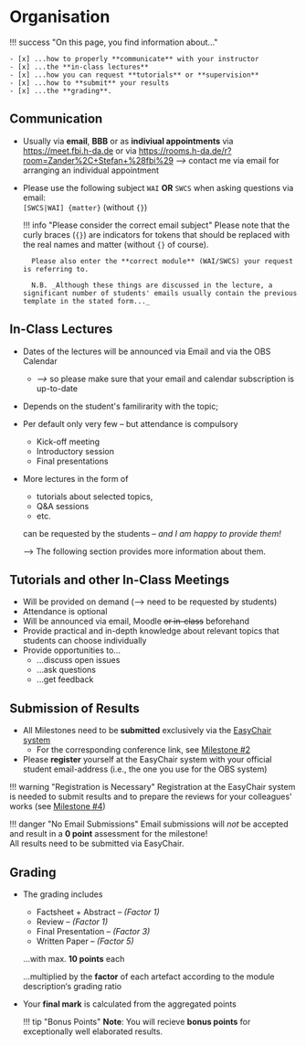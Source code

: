 # Organisation

!!! success "On this page, you find information about..."

    - [x] ...how to properly **communicate** with your instructor
    - [x] ...the **in-class lectures** 
    - [x] ...how you can request **tutorials** or **supervision**
    - [x] ...how to **submit** your results
    - [x] ...the **grading**.

## Communication

- Usually via **email**, **BBB** or as **indiviual appointments** via <https://meet.fbi.h-da.de> or via <https://rooms.h-da.de/r?room=Zander%2C+Stefan+%28fbi%29> 
    _-->_ contact me via email for arranging an individual appointment
- Please use the following subject `WAI` __OR__ `SWCS` when asking questions via email:  
    `[SWCS|WAI] {matter}` (without `{}`)

    !!! info "Please consider the correct email subject"
        Please note that the curly braces (`{}`) are indicators for tokens that should be replaced with the real names and matter (without `{}` of course).

        Please also enter the **correct module** (WAI/SWCS) your request is referring to.

        N.B. _Although these things are discussed in the lecture, a significant number of students' emails usually contain the previous template in the stated form..._


## In-Class Lectures

<!--
!!! warning 
    **Corona Update**  
    Due to the corona crisis, there will be **no in-class lectures** during the summer term 2021.  
    Instead, we will use **BigBlueButton (BBB)** for all lectures 
-->

- Dates of the lectures will be announced via Email and via the OBS Calendar
    - _-->_ so please make sure that your email and calendar subscription is up-to-date 
- Depends on the student's familirarity with the topic; 
- Per default only very few – but attendance is compulsory
    - Kick-off meeting
    - Introductory session
    - Final presentations
- More lectures in the form of 
    - tutorials about selected topics, 
    - Q&A sessions 
    - etc. 
  
    can be requested by the students – _and I am happy to provide them!_

    --> The following section provides more information about them.

    <!-- _"I am happy to offer more lectures e.g. in form of tutorials etc. about specific topics but those have to be requested by the students"_ -->


## Tutorials and other In-Class Meetings
- Will be provided on demand (--> need to be requested by students)
- Attendance is optional
- Will be announced via email, Moodle ~~or in-class~~ beforehand
- Provide practical and in-depth knowledge about relevant topics that students can choose individually
- Provide opportunities to...
    - ...discuss open issues 
    - ...ask questions
    - ...get feedback


## Submission of Results
- All Milestones need to be **submitted** exclusively via the [EasyChair system](https://easychair.org)  
    - For the corresponding conference link, see [Milestone #2](milestone2.md#tasks)
- Please **register** yourself at the EasyChair system with your official student email-address (i.e., the one you use for the OBS system)

!!! warning "Registration is Necessary"
    Registration at the EasyChair system is needed to submit results and to prepare the reviews for your colleagues' works (see [Milestone #4](milestone4.md))

!!! danger "No Email Submissions"
    Email submissions will *not* be accepted and result in a **0 point** assessment for the milestone!  
    All results need to be submitted via EasyChair.


## Grading

* The grading includes
    
    * Factsheet + Abstract – _(Factor 1)_
    * Review – _(Factor 1)_
    * Final Presentation – _(Factor 3)_
    * Written Paper – _(Factor 5)_

    ...with max. **10 points** each

    ...multiplied by the **factor** of each artefact according to the module description‘s grading ratio

* Your **final mark** is calculated from the aggregated points

    !!! tip "Bonus Points"
        **Note**: You will recieve **bonus points** for exceptionally well elaborated results.

